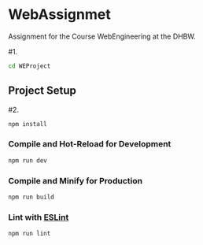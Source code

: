 # WebAssignmet
Assignment for the Course WebEngineering at the DHBW.

#1.

```sh
cd WEProject
```

## Project Setup
#2.
```sh
npm install
```

### Compile and Hot-Reload for Development

```sh
npm run dev
```

### Compile and Minify for Production

```sh
npm run build
```

### Lint with [ESLint](https://eslint.org/)

```sh
npm run lint
```
